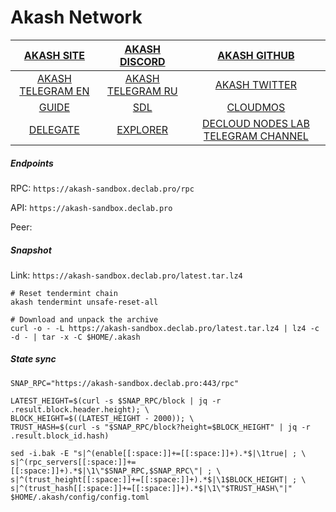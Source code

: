 # Akash Network
|[AKASH SITE](https://akash.network/)|[AKASH DISCORD](https://discord.akash.network/)|[AKASH GITHUB](https://github.com/akash-network)|
|:--:|:--:|:--:|
|[AKASH TELEGRAM EN](https://t.me/AkashNW)|[AKASH TELEGRAM RU](https://t.me/akash_ru)|[AKASH TWITTER](https://twitter.com/akashnet_)|
|[GUIDE](https://github.com/DecloudNodesLab/Guides/blob/main/English/Deploy_CosmosSDK_node.md)|[SDL](https://gitopia.com/DecloudNodesLab/cosmos-universe/tree/master/projects/Akash_Network/akash_mainnet_deploy.yml)|[CLOUDMOS](https://deploy.cloudmos.io/)|
|[DELEGATE](https://restake.app/akash/akashvaloper1ax4c40gn3s74xxm75g6cmts3fw7rq64gq0kaj4a)|[EXPLORER](https://explorer.declab.pro/Akash)|[DECLOUD NODES LAB TELEGRAM CHANNEL](https://t.me/NodesLab)|



##### Endpoints

RPC: ```https://akash-sandbox.declab.pro/rpc```

API: ```https://akash-sandbox.declab.pro```

Peer:

##### Snapshot 

Link: ```https://akash-sandbox.declab.pro/latest.tar.lz4```

```
# Reset tendermint chain
akash tendermint unsafe-reset-all

# Download and unpack the archive
curl -o - -L https://akash-sandbox.declab.pro/latest.tar.lz4 | lz4 -c -d - | tar -x -C $HOME/.akash
```

##### State sync

```
SNAP_RPC="https://akash-sandbox.declab.pro:443/rpc"

LATEST_HEIGHT=$(curl -s $SNAP_RPC/block | jq -r .result.block.header.height); \
BLOCK_HEIGHT=$((LATEST_HEIGHT - 2000)); \
TRUST_HASH=$(curl -s "$SNAP_RPC/block?height=$BLOCK_HEIGHT" | jq -r .result.block_id.hash)

sed -i.bak -E "s|^(enable[[:space:]]+=[[:space:]]+).*$|\1true| ; \
s|^(rpc_servers[[:space:]]+=[[:space:]]+).*$|\1\"$SNAP_RPC,$SNAP_RPC\"| ; \
s|^(trust_height[[:space:]]+=[[:space:]]+).*$|\1$BLOCK_HEIGHT| ; \
s|^(trust_hash[[:space:]]+=[[:space:]]+).*$|\1\"$TRUST_HASH\"|" $HOME/.akash/config/config.toml
```
